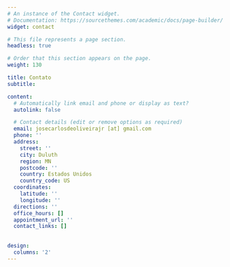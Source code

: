 ```yaml
---
# An instance of the Contact widget.
# Documentation: https://sourcethemes.com/academic/docs/page-builder/
widget: contact

# This file represents a page section.
headless: true

# Order that this section appears on the page.
weight: 130

title: Contato
subtitle:

content:
  # Automatically link email and phone or display as text?
  autolink: false

  # Contact details (edit or remove options as required)
  email: josecarlosdeoliveirajr [at] gmail.com
  phone: ''
  address:
    street: ''
    city: Duluth
    region: MN
    postcode: ''
    country: Estados Unidos
    country_code: US
  coordinates:
    latitude: ''
    longitude: ''
  directions: ''
  office_hours: []
  appointment_url: ''
  contact_links: []
  
  
design:
  columns: '2'
---
```

